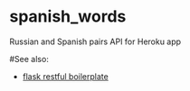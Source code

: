 # spanish_words
 Russian and Spanish pairs API for Heroku app


#See also:
* [flask restful boilerplate](https://github.com/smitthakkar96/flask-restful-boilerplate)
